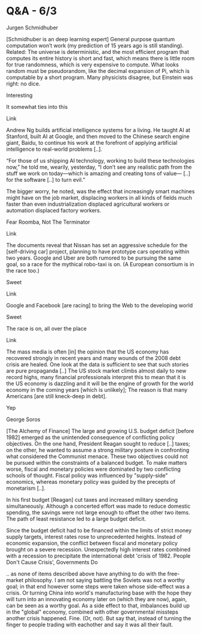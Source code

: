 # Q&A - 6/3

Jurgen Schmidhuber

[Schmidhuber is an deep learning expert] General purpose quantum computation won’t work (my prediction of 15
years ago is still standing). Related: The universe is deterministic,
and the most efficient program that computes its entire history is
short and fast, which means there is little room for true
randomness, which is very expensive to compute. What looks random must
be pseudorandom, like the decimal expansion of Pi, which is computable
by a short program. Many physicists disagree, but Einstein was right:
no dice.  

Interesting

It somewhat ties into this 

Link

Andrew Ng builds artificial intelligence systems for a living. He taught AI at Stanford, built AI at Google, and then moved to the Chinese search engine giant, Baidu, to continue his work at the forefront of applying artificial intelligence to real-world problems [..]. 

“For those of us shipping AI technology, working to build these 
technologies now,” he told me, wearily, yesterday, “I don’t see any 
realistic path from the stuff we work on today—which is amazing and 
creating tons of value— [..] for the software [..] to turn evil.”

The bigger worry, he noted, was the effect that increasingly smart 
machines might have on the job market, displacing workers in all kinds 
of fields much faster than even industrialization displaced agricultural
 workers or automation displaced factory workers.

Fear Roomba, Not The Terminator 

Link

The documents reveal that Nissan has set an aggressive schedule for the [self-driving car] project, planning to have prototype cars operating within two years. Google and Uber are both rumored to be pursuing the same goal, so a race for the mythical robo-taxi is on. (A European consortium is in the race too.)

Sweet

Link

Google and Facebook [are racing] to bring the Web to the developing world

Sweet

The race is on, all over the place

Link

The mass media is often [in] the opinion that the US economy has recovered strongly in recent years and many wounds of the 2008 debt crisis are healed. One look at the data is sufficient to see that such stories are pure propaganda [..] The US stock market climbs almost daily to new record highs, many financial professionals interpret this to mean that it is the US economy is dazzling and it will be the engine of growth for the world economy in the coming years [which is unlikely]; The reason is that many Americans [are still kneck-deep in debt].

Yep

George Soros

[The Alchemy of Finance] The large and growing U.S. budget deficit [before 1982] emerged as the unin­tended consequence of conflicting policy objectives. On the one hand, President Reagan sought to reduce [..] taxes; on the other, he wanted to assume a strong military posture in confronting what considered the Communist menace. These two objectives could not be pursued within the constraints of a balanced budget. To make matters worse, fiscal and monetary policies were dom­inated by two conflicting schools of thought. Fiscal policy was influenced by "supply-side" economics, whereas monetary pol­icy was guided by the precepts of monetarism [..].

In his first budget [Reagan] cut taxes and increased military spending simultaneously. Although a con­certed effort was made to reduce domestic spending, the savings were not large enough to offset the other two items. The path of least resistance led to a large budget deficit.

Since the budget deficit had to be financed within the limits of strict money supply targets, interest rates rose to unprecedented heights. Instead of economic expansion, the conflict between fis­cal and monetary policy brought on a severe recession. Unexpect­edly high interest rates combined with a recession to precipitate the international debt 'crisis of 1982. 
People Don't Cause Crisis', Governments Do

.. as none of items described above have anything to do with the free-market philosophy. I am not saying battling the Soviets was not a worthy goal; in that end however some steps were taken whose side-effect was a crisis. Or turning China into world's manufacturing base with the hope they will turn into an innovating economy later on (which they are now), again, can be seen as a worthy goal. As a side effect to that, imbalances build up in the "global" economy,  combined with other governmental missteps another crisis happened. Fine. (Or, not). But say that, instead of turning the finger to people trading with eachother and say it was all their fault.













